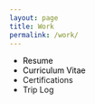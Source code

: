 ```yaml
---
layout: page
title: Work
permalink: /work/
---
```

<style>.site-footer{display:none !important}</style>
- <a href="/Mehus%20resume%205.19.25%20%283%29.pdf" target="_blank" rel="noopener" style="color:#000; text-decoration:none;">Resume</a>
- <a href="/CV%20Daniel%20Mehus%202025%20(2).pdf" target="_blank" rel="noopener" style="color:#000; text-decoration:none;">Curriculum Vitae</a>
- Certifications
- Trip Log


